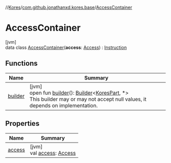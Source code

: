 //[Kores](../../../index.md)/[com.github.jonathanxd.kores.base](../index.md)/[AccessContainer](index.md)

# AccessContainer

[jvm]\
data class [AccessContainer](index.md)(**access**: [Access](../-access/index.md)) : [Instruction](../../com.github.jonathanxd.kores/-instruction/index.md)

## Functions

| Name | Summary |
|---|---|
| [builder](../../com.github.jonathanxd.kores/-kores-part/builder.md) | [jvm]<br>open fun [builder](../../com.github.jonathanxd.kores/-kores-part/builder.md)(): [Builder](../../com.github.jonathanxd.kores.builder/-builder/index.md)<[KoresPart](../../com.github.jonathanxd.kores/-kores-part/index.md), *><br>This builder may or may not accept null values, it depends on implementation. |

## Properties

| Name | Summary |
|---|---|
| [access](access.md) | [jvm]<br>val [access](access.md): [Access](../-access/index.md) |
